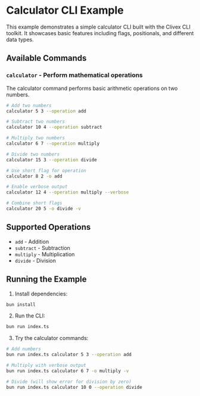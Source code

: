 # Calculator CLI Example

This example demonstrates a simple calculator CLI built with the Clivex CLI toolkit. It showcases basic features including flags, positionals, and different data types.

## Available Commands

### `calculator` - Perform mathematical operations

The calculator command performs basic arithmetic operations on two numbers.

```bash
# Add two numbers
calculator 5 3 --operation add

# Subtract two numbers
calculator 10 4 --operation subtract

# Multiply two numbers
calculator 6 7 --operation multiply

# Divide two numbers
calculator 15 3 --operation divide

# Use short flag for operation
calculator 8 2 -o add

# Enable verbose output
calculator 12 4 --operation multiply --verbose

# Combine short flags
calculator 20 5 -o divide -v
```

## Supported Operations

- `add` - Addition
- `subtract` - Subtraction
- `multiply` - Multiplication
- `divide` - Division

## Running the Example

1. Install dependencies:

```bash
bun install
```

2. Run the CLI:

```bash
bun run index.ts
```

3. Try the calculator commands:

```bash
# Add numbers
bun run index.ts calculator 5 3 --operation add

# Multiply with verbose output
bun run index.ts calculator 6 7 -o multiply -v

# Divide (will show error for division by zero)
bun run index.ts calculator 10 0 --operation divide
```
